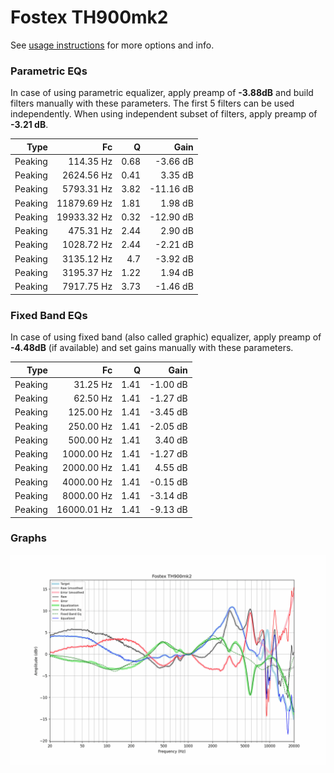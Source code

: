 # Fostex TH900mk2
See [usage instructions](https://github.com/jaakkopasanen/AutoEq#usage) for more options and info.

### Parametric EQs
In case of using parametric equalizer, apply preamp of **-3.88dB** and build filters manually
with these parameters. The first 5 filters can be used independently.
When using independent subset of filters, apply preamp of **-3.21 dB**.

| Type    | Fc          |    Q | Gain      |
|--------:|------------:|-----:|----------:|
| Peaking | 114.35 Hz   | 0.68 | -3.66 dB  |
| Peaking | 2624.56 Hz  | 0.41 | 3.35 dB   |
| Peaking | 5793.31 Hz  | 3.82 | -11.16 dB |
| Peaking | 11879.69 Hz | 1.81 | 1.98 dB   |
| Peaking | 19933.32 Hz | 0.32 | -12.90 dB |
| Peaking | 475.31 Hz   | 2.44 | 2.90 dB   |
| Peaking | 1028.72 Hz  | 2.44 | -2.21 dB  |
| Peaking | 3135.12 Hz  | 4.7  | -3.92 dB  |
| Peaking | 3195.37 Hz  | 1.22 | 1.94 dB   |
| Peaking | 7917.75 Hz  | 3.73 | -1.46 dB  |

### Fixed Band EQs
In case of using fixed band (also called graphic) equalizer, apply preamp of **-4.48dB**
(if available) and set gains manually with these parameters.

| Type    | Fc          |    Q | Gain     |
|--------:|------------:|-----:|---------:|
| Peaking | 31.25 Hz    | 1.41 | -1.00 dB |
| Peaking | 62.50 Hz    | 1.41 | -1.27 dB |
| Peaking | 125.00 Hz   | 1.41 | -3.45 dB |
| Peaking | 250.00 Hz   | 1.41 | -2.05 dB |
| Peaking | 500.00 Hz   | 1.41 | 3.40 dB  |
| Peaking | 1000.00 Hz  | 1.41 | -1.27 dB |
| Peaking | 2000.00 Hz  | 1.41 | 4.55 dB  |
| Peaking | 4000.00 Hz  | 1.41 | -0.15 dB |
| Peaking | 8000.00 Hz  | 1.41 | -3.14 dB |
| Peaking | 16000.01 Hz | 1.41 | -9.13 dB |

### Graphs
![](./Fostex%20TH900mk2.png)
